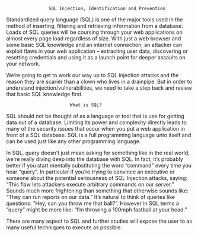 					SQL Injection, Identification and Prevention

Standardized query language (SQL) is one of the major tools used in the method of inserting, filtering and retrieving information from a database. Loads of SQL queries will be coursing through your web applications on almost every page load regardless of size. With just a web browser and some basic SQL knowledge and an internet connection, an attacker can exploit flaws in your web application – extracting user data, discovering or resetting credentials and using it as a launch point for deeper assaults on your network.

We’re going to get to work our way up to SQL injection attacks and the reason they are scarier than a clown who lives in a drainpipe. But in order to understand injection/vulnerabilities, we need to take a step back and review that basic SQL knowledge first.
 
 							What is SQL?

SQL should not be thought of as a language or tool that is use for getting data out of a database. Limiting its power and complexity directly leads to many of the security issues that occur when you put a web application in front of a SQL database. SQL is a full programming language unto itself and can be used just like any other programming language.

In SQL, query doesn't just mean asking for something like in the real world, we're really diving deep into the database with SQL. In fact, it’s probably better if you start mentally substituting the word “command” every time you hear “query”. In particular if you’re trying to convince an executive or someone about the potential seriousness of SQL Injection attacks, saying: “This flaw lets attackers execute arbitrary commands on our server.” Sounds much more frightening than something that otherwise sounds like: “They can run reports on our data.” It’s natural to think of queries like questions: “Hey, can you throw me that ball?”. However in SQL terms a “query” might be more like: “I’m throwing a 100mph fastball at your head.”

There are many aspect to SQL and further studies will expose the user to as many useful techniques to execute as possible. 

								 

